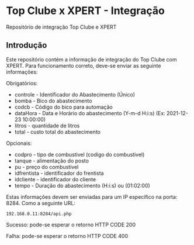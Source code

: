 # Top Clube x XPERT - Integração
Repositório de integração Top Clube e XPERT

## Introdução
Este repositório contém a informação de integração do Top Clube com XPERT.
Para funcionamento correto, deve-se enviar as seguinte informações:

Obrigatórios:
- controle 	- Identificador do Abastecimento (Único)
- bomba 		- Bico do abastecimento
- codcb 		- Código do bico para automação
- dataHora 	- Data e Horário do abastecimento (Y-m-d H:i:s) (Ex: 2021-12-23 10:00:00)
- litros 		- quantidade de litros 
- total 		- custo total do abastecimento

Opcionais:
- codpro 		- tipo de combustivel (codigo do combustivel)
- tanque 		- alimentação do posto 
- pu 			- preço do combustivel 
- idfrentista 	- identificador do frentista
- idcliente 	- identificador do cliente
- tempo 		- Duração do abastecimento (H:i:s) ou (01:02:00)

Estas informações devem ser enviadas para um IP específico na porta: 8284.
Como a seguinte URL:
```
192.168.0.11:8284/api.php
```
Sucesso: pode-se esperar o retorno HTTP CODE 200

Falha: pode-se esperar o retorno HTTP CODE 400
